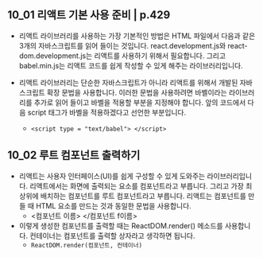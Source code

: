 ## 10_01 리액트 기본 사용 준비 | p.429
- 리액트 라이브러리를 사용하는 가장 기본적인 방법은 HTML 파일에서 다음과 같은 3개의 자바스크립트를 읽어 들이는 것입니다. react.development.js와 react-dom.development.js는 리액트를 사용하기 위해서 필요합니다. 그리고 babel.min.js는 리액트 코드를 쉽게 작성할 수 있게 해주는 라이브러리입니다.

- 리액트 라이브러리는 단순한 자바스크립트가 아니라 리액트를 위해서 개발된 자바스크립트 확장 문법을 사용합니다. 이러한 문법을 사용하려면 바벨이라는 라이브러리를 추가로 읽어 들이고 바벨을 적용할 부분을 지정해야 합니다. 앞의 코드에서 다음 script 태그가 바벨을 적용하겠다고 선언한 부분입니다.
  - `<script type = "text/babel"> </script>`

## 10_02 루트 컴포넌트 출력하기
- 리액트는 사용자 인터페이스(UI)를 쉽게 구성할 수 있게 도와주는 라이브러리입니다. 리액트에서는 화면에 출력되는 요소를 컴포넌트라고 부릅니다. 그리고 가장 최상위에 배치하는 컴포넌트를 루트 컴포넌트라고 부릅니다. 리액트는 컴포넌트를 만들 때 HTML 요소를 만드는 것과 동일한 문법을 사용합니다.
  - <컴포넌트 이름> </컴포넌트 f이름>
- 이렇게 생성한 컴포넌트를 출력할 때는 ReactDOM.render() 메소드를 사용합니다. 컨테이너는 컴포넌트를 출력할 상자라고 생각하면 됩니다.
  - `ReactDOM.render(컴포넌트, 컨테이너)`
  
 
